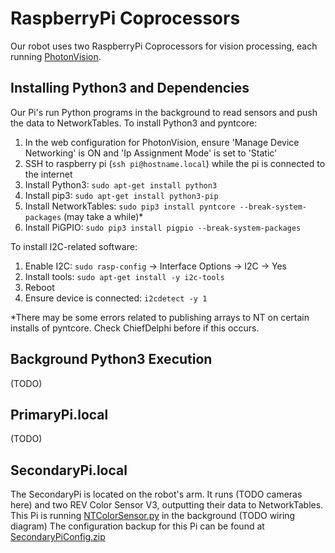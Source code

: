 # RaspberryPi Coprocessors
Our robot uses two RaspberryPi Coprocessors for vision processing, each running 
[PhotonVision](https://photonvision.org/).

## Installing Python3 and Dependencies
Our Pi's run Python programs in the background to read sensors and push the data to NetworkTables.
To install Python3 and pyntcore:
1. In the web configuration for PhotonVision, ensure 'Manage Device Networking' is ON and 'Ip Assignment
Mode' is set to 'Static'
2. SSH to raspberry pi (`ssh pi@hostname.local`) while the pi is connected to the internet
3. Install Python3: `sudo apt-get install python3`
4. Install pip3: `sudo apt-get install python3-pip`
5. Install NetworkTables: `sudo pip3 install pyntcore --break-system-packages` (may take a while)*
6. Install PiGPIO: `sudo pip3 install pigpio --break-system-packages`

To install I2C-related software:
1. Enable I2C: `sudo rasp-config` -> Interface Options -> I2C -> Yes
2. Install tools: `sudo apt-get install -y i2c-tools`
3. Reboot
4. Ensure device is connected: `i2cdetect -y 1`

*There may be some errors related to publishing arrays to NT on certain installs of pyntcore. Check
ChiefDelphi before if this occurs.

## Background Python3 Execution
(TODO)

## PrimaryPi.local
(TODO)

## SecondaryPi.local
The SecondaryPi is located on the robot's arm. It runs (TODO cameras here) and two REV Color Sensor V3, outputting their data to NetworkTables. This Pi is running [NTColorSensor.py](NTColorSensor.py) in the background
(TODO wiring diagram)
The configuration backup for this Pi can be found at [SecondaryPiConfig.zip](SecondaryPiConfig.zip)